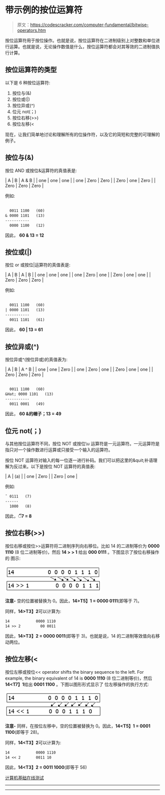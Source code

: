 # 带示例的按位运算符

> 原文：<https://codescracker.com/computer-fundamental/bitwise-operators.htm>

按位运算符用于按位操作。也就是说，按位运算符在二进制级别上对整数和单位进行运算。也就是说，无论操作数值是什么，按位运算符都会对其等效的二进制值执行计算。

## 按位运算符的类型

以下是 6 种按位运算符:

1.  按位与(&)
2.  按位或(|)
3.  按位异或(&Hat;)
4.  位元 not(；)
5.  按位右移(>>)
6.  按位左移(<

现在，让我们简单地讨论和理解所有的位操作符，以及它的简短和完整的可理解的例子。

## 按位与(&)

按位 AND 或按位&运算符的真值表是:

| A | B | A & B |
| one | one | one |
| one | Zero | Zero |
| Zero | one | Zero |
| Zero | Zero | Zero |

例如:

```

  0011 1100   (60)
& 0000 1101   (13)
-----------
  0000 1100   (12)
```

因此， **60 & 13 = 12**

## 按位或(|)

按位 or 或按位|运算符的真值表是:

| A | B | A &#124; B |
| one | one | one |
| one | Zero | one |
| Zero | one | one |
| Zero | Zero | Zero |

例如:

```

  0011 1100   (60)
| 0000 1101   (13)
-----------
  0011 1101   (61)
```

因此， **60 | 13 = 61**

## 按位异或(&Hat;)

按位异或&Hat;(按位异或)的真值表为:

| A | B | A &Hat; B |
| one | one | Zero |
| one | Zero | one |
| Zero | one | one |
| Zero | Zero | Zero |

```

  0011 1100   (60)
&Hat; 0000 1101   (13)
-----------
  0011 0001   (49)
```

因此， **60 &的帽子；13 = 49**

## 位元 not(；)

与其他按位运算符不同，按位 NOT 或按位\u 运算符是一元运算符。一元运算符是指只对一个操作数进行运算或只接受一个输入的运算符。

按位 NOT 运算符对输入的每一位逐一进行补码。我们可以把这里的&quit;补语理解为反过来。以下是按位 NOT 运算符的真值表:

| A | (a) |
| one | Zero |
| Zero | one |

例如:

```
˜ 0111   (7)
------
  1000   (8)
```

因此，**᳠7 = 8**

## 按位右移(>>)

按位右移或按位>>运算符将二进制序列向右移位。比如 14 的二进制等价为 **0000 1110** (8 位二进制等价)，然后 **14 > > 1** 给出 **000 0111** 。下图显示了按位右移操作的 图示:

![bitwise operators right shift](img/7869ec4c01361409d415b6547e3870aa.png)

**注意-** 空的位置被替换为 0。因此，**14>T5】1 = 0000 0111**(即等于 7)。

同样，**14>T3】2**可以计算为:

```
14            0000 1110
14 >> 2         00 0011
```

因此，**14>T3】2 = 0000 0011**(即等于 3)。也就是说，14 的二进制等效值向右移动两位。

## 按位左移(<

按位左移或按位<< operator shifts the binary sequence to the left. For example, the binary equivalent of 14 is **0000 1110** (8 位二进制等价)，然后**14<T7】1**给出 **0001 1100** 。下图以图形形式显示了 位左移操作的执行方式:

![bitwise left shift operator](img/34f5c1ee1ee14168dfcf68fd38d9dbf0.png)

**注意-** 同样，在按位左移中，空的位置被替换为 0。因此，**14<T5】1 = 0001 1100**(即等于 28)。

同样，**14<T3】2**可以计算为:

```
14            0000 1110
14 << 2       0011 10
```

因此，**14<T3】2 = 0011 1000**(即等于 56)

[计算机基础在线测试](/exam/showtest.php?subid=14)

* * *

* * *